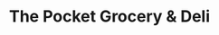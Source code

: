 ---
title: "The Pocket Grocery & Deli"
url: /sugar-valley/the-pocket-grocery-and-deli/
shop: convenience
---